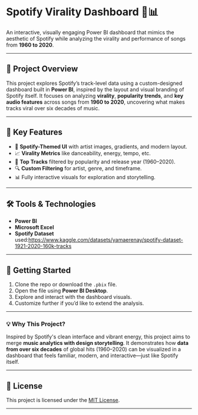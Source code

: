 # Spotify Virality Dashboard 🎵📊

An interactive, visually engaging Power BI dashboard that mimics the aesthetic of Spotify while analyzing the virality and performance of songs from **1960 to 2020**.

---

## 📌 Project Overview

This project explores Spotify’s track-level data using a custom-designed dashboard built in **Power BI**, inspired by the layout and visual branding of Spotify itself. It focuses on analyzing **virality**, **popularity trends**, and **key audio features** across songs from **1960 to 2020**, uncovering what makes tracks viral over six decades of music.

---

## 📂 Key Features

- 🎨 **Spotify-Themed UI** with artist images, gradients, and modern layout.
- 📈 **Virality Metrics** like danceability, energy, tempo, etc.
- 🚀 **Top Tracks** filtered by popularity and release year (1960–2020).
- 🔍 **Custom Filtering** for artist, genre, and timeframe.
- 📊 Fully interactive visuals for exploration and storytelling.

---

## 🛠 Tools & Technologies

- **Power BI**
- **Microsoft Excel**
- **Spotify Dataset** used:https://www.kaggle.com/datasets/yamaerenay/spotify-dataset-1921-2020-160k-tracks

---

## 🚀 Getting Started

1. Clone the repo or download the `.pbix` file.
2. Open the file using **Power BI Desktop**.
3. Explore and interact with the dashboard visuals.
4. Customize further if you’d like to extend the analysis.

---

### 💡 Why This Project?

Inspired by Spotify's clean interface and vibrant energy, this project aims to merge **music analytics with design storytelling**. It demonstrates how **data from over six decades** of global hits (1960–2020) can be visualized in a dashboard that feels familiar, modern, and interactive—just like Spotify itself.

---

## 📝 License

This project is licensed under the [MIT License](LICENSE).

---



